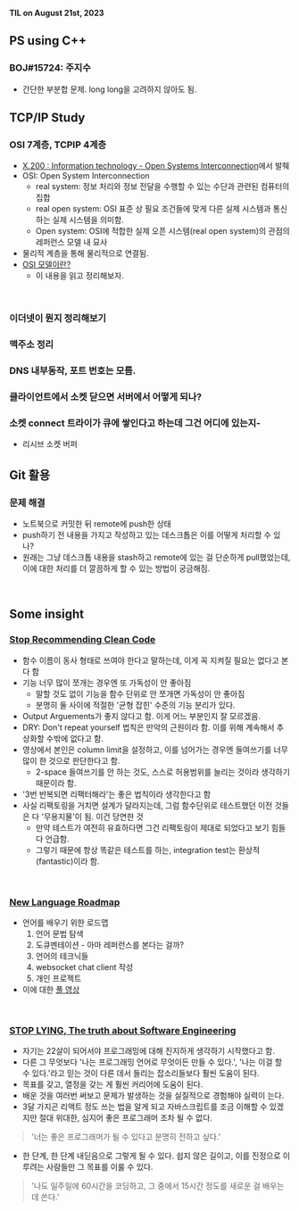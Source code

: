 **TIL on August 21st, 2023**

## PS using C++
### BOJ#15724: 주지수
* 간단한 부분합 문제. long long을 고려하지 않아도 됨.

## TCP/IP Study
### OSI 7계층, TCPIP 4계층
* [X.200 : Information technology - Open Systems Interconnection](https://www.itu.int/rec/T-REC-X.200-199407-I)에서 발췌
* OSI: Open System Interconnection
  - real system: 정보 처리와 정보 전달을 수행할 수 있는 수단과 관련된 컴퓨터의 집합
  - real open system: OSI 표준 상 필요 조건들에 맞게 다른 실제 시스템과 통신하는 실제 시스템을 의미함.
  - Open system: OSI에 적합한 실제 오픈 시스템(real open system)의 관점의 레퍼런스 모델 내 묘사
* 물리적 계층을 통해 물리적으로 연결됨.
* [OSI 모델이란?](https://www.cloudflare.com/ko-kr/learning/ddos/glossary/open-systems-interconnection-model-osi/)
  - 이 내용을 읽고 정리해보자.

<br>

### 이더넷이 뭔지 정리해보기
### 맥주소 정리
### DNS 내부동작, 포트 번호는 모름.
### 클라이언트에서 소켓 닫으면 서버에서 어떻게 되나?
### 소켓 connect 트라이가 큐에 쌓인다고 하는데 그건 어디에 있는지-
  - 리시브 소켓 버퍼

## Git 활용
### 문제 해결
* 노트북으로 커밋한 뒤 remote에 push한 상태
* push하기 전 내용을 가지고 작성하고 있는 데스크톱은 이를 어떻게 처리할 수 있나?
* 원래는 그냥 데스크톱 내용을 stash하고 remote에 있는 걸 단순하게 pull했었는데, 이에 대한 처리를 더 깔끔하게 할 수 있는 방법이 궁금해짐.

<br>

## Some insight
### [Stop Recommending Clean Code](https://youtu.be/IqHaGd9J42s)
* 함수 이름이 동사 형태로 쓰여야 한다고 말하는데, 이게 꼭 지켜질 필요는 없다고 본다 함
* 기능 너무 많이 쪼개는 경우엔 또 가독성이 안 좋아짐
  - 말할 것도 없이 기능을 함수 단위로 안 쪼개면 가독성이 안 좋아짐
  - 분명히 둘 사이에 적절한 '균형 잡힌' 수준의 기능 분리가 있다.
* Output Arguements가 좋지 않다고 함. 이게 어느 부분인지 잘 모르겠음.
* DRY: Don't repeat yourself 법칙은 만악의 근원이라 함. 이를 위해 계속해서 추상화할 수밖에 없다고 함.
* 영상에서 본인은 column limit을 설정하고, 이를 넘어가는 경우엔 들여쓰기를 너무 많이 한 것으로 판단한다고 함.
  - 2-space 들여쓰기를 안 하는 것도, 스스로 허용범위를 늘리는 것이라 생각하기 때문이라 함.
* '3번 반복되면 리팩터해라'는 좋은 법칙이라 생각한다고 함
* 사실 리팩토링을 거치면 설계가 달라지는데, 그럼 함수단위로 테스트했던 이전 것들은 다 '무용지물'이 됨. 이건 당연한 것
  - 만약 테스트가 여전히 유효하다면 그건 리팩토링이 제대로 되었다고 보기 힘들다 언급함.
  - 그렇기 때문에 항상 똑같은 테스트를 하는, integration test는 환상적(fantastic)이라 함.

<br>

### [New Language Roadmap](https://www.youtube.com/shorts/E1H9AFtwxfE?feature=share)
* 언어를 배우기 위한 로드맵
  1. 언어 문법 탐색
  2. 도큐멘테이션 - 아마 레퍼런스를 본다는 걸까?
  3. 언어의 테크닉들
  4. websocket chat client 작성
  5. 개인 프로젝트
* 이에 대한 [풀 영상](https://youtu.be/E8cM12jRH7k)

<br>

### [STOP LYING, The truth about Software Engineering](https://youtu.be/sH0_LJoMJd4)
* 자기는 22살이 되어서야 프로그래밍에 대해 진지하게 생각하기 시작했다고 함.
* 다른 그 무엇보다 '나는 프로그래밍 언어로 무엇이든 만들 수 있다.', '나는 이걸 할 수 있다.'라고 믿는 것이 다른 데서 들리는 잡소리들보다 훨씬 도움이 된다. 
* 목표를 갖고, 열정을 갖는 게 훨씬 커리어에 도움이 된다.
* 배운 것을 여러번 써보고 문제가 발생하는 것을 실질적으로 경험해야 실력이 는다.
* 3달 가지곤 리액트 정도 쓰는 법을 알게 되고 자바스크립트를 조금 이해할 수 있겠지만 절대 위대한, 심지어 좋은 프로그래머 조차 될 수 없다.
> '너는 좋은 프로그래머가 될 수 있다고 분명히 전하고 싶다.'
* 한 단계, 한 단계 내딛음으로 그렇게 될 수 있다. 쉽지 않은 길이고, 이를 진정으로 이루려는 사람들만 그 목표를 이룰 수 있다.
> '나도 일주일에 60시간을 코딩하고, 그 중에서 15시간 정도를 새로운 걸 배우는 데 쓴다.'
